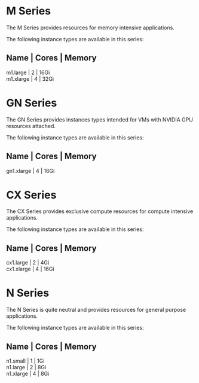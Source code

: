 # M Series
The M Series provides resources for memory intensive applications.

The following instance types are available in this series:

Name      | Cores | Memory
--------------------------
m1.large  | 2     | 16Gi  
m1.xlarge | 4     | 32Gi  


# GN Series
The GN Series provides instances types intended for VMs with NVIDIA
GPU resources attached.

The following instance types are available in this series:

Name       | Cores | Memory
---------------------------
gn1.xlarge | 4     | 16Gi  


# CX Series
The CX Series provides exclusive compute resources for compute
intensive applications.

The following instance types are available in this series:

Name       | Cores | Memory
---------------------------
cx1.large  | 2     | 4Gi   
cx1.xlarge | 4     | 16Gi  


# N Series
The N Series is quite neutral and provides resources for general
purpose applications.

The following instance types are available in this series:

Name      | Cores | Memory
--------------------------
n1.small  | 1     | 1Gi   
n1.large  | 2     | 8Gi   
n1.xlarge | 4     | 8Gi   


